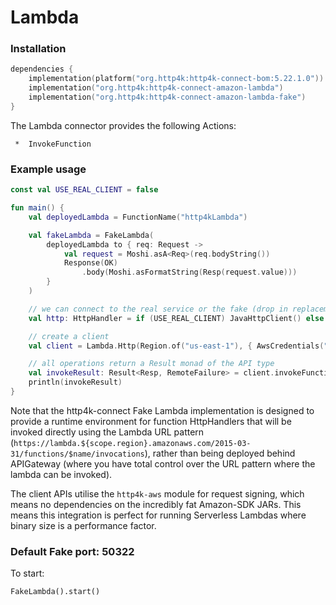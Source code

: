 # Lambda

### Installation

```kotlin
dependencies {
    implementation(platform("org.http4k:http4k-connect-bom:5.22.1.0"))
    implementation("org.http4k:http4k-connect-amazon-lambda")
    implementation("org.http4k:http4k-connect-amazon-lambda-fake")
}
```


The Lambda connector provides the following Actions:

     *  InvokeFunction

### Example usage

```kotlin
const val USE_REAL_CLIENT = false

fun main() {
    val deployedLambda = FunctionName("http4kLambda")

    val fakeLambda = FakeLambda(
        deployedLambda to { req: Request ->
            val request = Moshi.asA<Req>(req.bodyString())
            Response(OK)
                .body(Moshi.asFormatString(Resp(request.value)))
        }
    )

    // we can connect to the real service or the fake (drop in replacement)
    val http: HttpHandler = if (USE_REAL_CLIENT) JavaHttpClient() else fakeLambda

    // create a client
    val client = Lambda.Http(Region.of("us-east-1"), { AwsCredentials("accessKeyId", "secretKey") }, http.debug())

    // all operations return a Result monad of the API type
    val invokeResult: Result<Resp, RemoteFailure> = client.invokeFunction(deployedLambda, Req("hello"), Moshi)
    println(invokeResult)
}
```

Note that the http4k-connect Fake Lambda implementation is designed to provide a runtime environment for function
HttpHandlers that will be invoked directly using the Lambda URL
pattern (`https://lambda.${scope.region}.amazonaws.com/2015-03-31/functions/$name/invocations`), rather than being
deployed behind APIGateway (where you have total control over the URL pattern where the lambda can be invoked).

The client APIs utilise the `http4k-aws` module for request signing, which means no dependencies on the incredibly fat
Amazon-SDK JARs. This means this integration is perfect for running Serverless Lambdas where binary size is a
performance factor.

### Default Fake port: 50322

To start:

```
FakeLambda().start()
```
